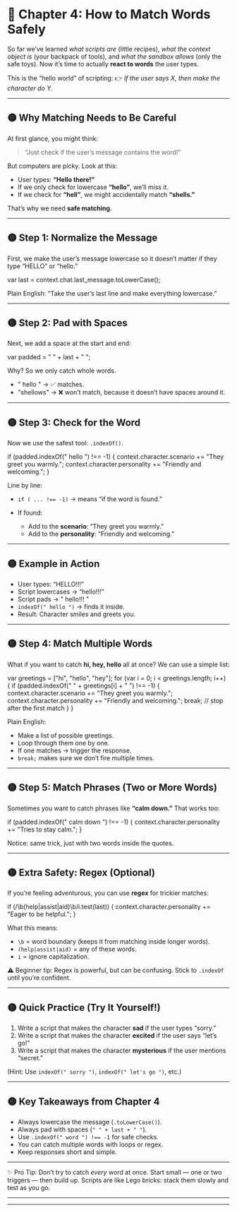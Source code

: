 # 📘 Chapter 4: How to Match Words Safely

So far we’ve learned *what scripts are* (little recipes), *what the context object is* (your backpack of tools), and *what the sandbox allows* (only the safe toys). Now it’s time to actually **react to words** the user types.

This is the “hello world” of scripting:
👉 *If the user says X, then make the character do Y.*

---

## 🟡 Why Matching Needs to Be Careful

At first glance, you might think:

> “Just check if the user’s message contains the word!”

But computers are picky. Look at this:

* User types: **“Hello there!”**
* If we only check for lowercase **“hello”**, we’ll miss it.
* If we check for **“hell”**, we might accidentally match **“shells.”**

That’s why we need **safe matching**.

---

## 🟡 Step 1: Normalize the Message

First, we make the user’s message lowercase so it doesn’t matter if they type “HELLO” or “hello.”

var last = context.chat.last\_message.toLowerCase();

Plain English:
“Take the user’s last line and make everything lowercase.”

---

## 🟡 Step 2: Pad with Spaces

Next, we add a space at the start and end:

var padded = " " + last + " ";

Why?
So we only catch whole words.

* " hello " → ✅ matches.
* "shellows" → ❌ won’t match, because it doesn’t have spaces around it.

---

## 🟡 Step 3: Check for the Word

Now we use the safest tool: `.indexOf()`.

if (padded.indexOf(" hello ") !== -1) {
context.character.scenario += "They greet you warmly.";
context.character.personality += "Friendly and welcoming.";
}

Line by line:

* `if ( ... !== -1)` → means “if the word is found.”
* If found:

  * Add to the **scenario**: “They greet you warmly.”
  * Add to the **personality**: “Friendly and welcoming.”

---

## 🟡 Example in Action

* User types: “HELLO!!!”
* Script lowercases → “hello!!!”
* Script pads → " hello!!! "
* `indexOf(" hello ")` → finds it inside.
* Result: Character smiles and greets you.

---

## 🟡 Step 4: Match Multiple Words

What if you want to catch **hi, hey, hello** all at once?
We can use a simple list:

var greetings = \["hi", "hello", "hey"];
for (var i = 0; i < greetings.length; i++) {
if (padded.indexOf(" " + greetings\[i] + " ") !== -1) {
context.character.scenario += "They greet you warmly.";
context.character.personality += "Friendly and welcoming.";
break; // stop after the first match
}
}

Plain English:

* Make a list of possible greetings.
* Loop through them one by one.
* If one matches → trigger the response.
* `break;` makes sure we don’t fire multiple times.

---

## 🟡 Step 5: Match Phrases (Two or More Words)

Sometimes you want to catch phrases like **“calm down.”** That works too:

if (padded.indexOf(" calm down ") !== -1) {
context.character.personality += "Tries to stay calm.";
}

Notice: same trick, just with two words inside the quotes.

---

## 🟡 Extra Safety: Regex (Optional)

If you’re feeling adventurous, you can use **regex** for trickier matches:

if (/\b(help|assist|aid)\b/i.test(last)) {
context.character.personality += "Eager to be helpful.";
}

What this means:

* `\b` = word boundary (keeps it from matching inside longer words).
* `(help|assist|aid)` = any of these words.
* `i` = ignore capitalization.

⚠️ Beginner tip: Regex is powerful, but can be confusing. Stick to `.indexOf` until you’re confident.

---

## 🟡 Quick Practice (Try It Yourself!)

1. Write a script that makes the character **sad** if the user types “sorry.”
2. Write a script that makes the character **excited** if the user says “let’s go!”
3. Write a script that makes the character **mysterious** if the user mentions “secret.”

(Hint: Use `indexOf(" sorry ")`, `indexOf(" let's go ")`, etc.)

---

## 🟡 Key Takeaways from Chapter 4

* Always lowercase the message (`.toLowerCase()`).
* Always pad with spaces (`" " + last + " "`).
* Use `.indexOf(" word ") !== -1` for safe checks.
* You can catch multiple words with loops or regex.
* Keep responses short and simple.

---

✨ Pro Tip: Don’t try to catch *every* word at once. Start small — one or two triggers — then build up. Scripts are like Lego bricks: stack them slowly and test as you go.

---
---
